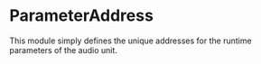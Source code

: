 #  ParameterAddress

This module simply defines the unique addresses for the runtime parameters of the audio unit.
